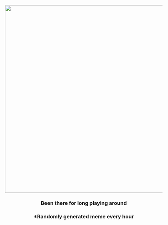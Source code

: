 <p align="center">
        <img src="https://i.redd.it/yqsjmozngqt91.gif" width="600" height="600">
        </p>
        <h3 align="center">Been there for long playing around</h3>
        <h3 align="center">*Randomly generated meme every hour</h3>
    